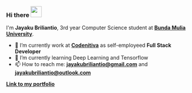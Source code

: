 ### Hi there <img src="https://github.com/TheDudeThatCode/TheDudeThatCode/blob/master/Assets/Hi.gif" width="30px"> 

I'm **Jayaku Briliantio**, 3rd year Computer Science student at [**Bunda Mulia University**](https://www.ubm.ac.id).

- 🔭 I’m currently work at [**Codenitiva**](https://www.linkedin.com/company/codenitiva) as self-employeed **Full Stack Developer**
- 🌱 I’m currently learning Deep Learning and Tensorflow
- 📫 How to reach me: **jayakubriliantio@gmail.com** and **jayakubriliantio@outlook.com**

[**Link to my portfolio**](https://jayakubriliantio.netlify.app)
